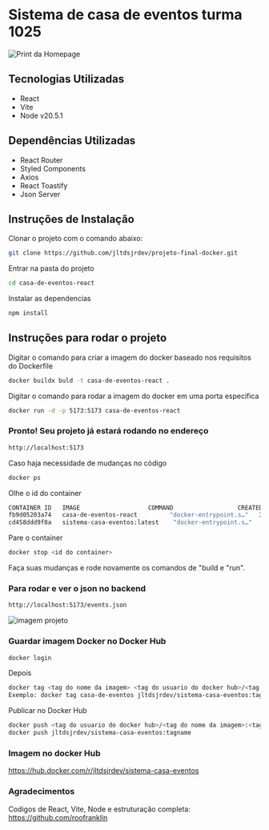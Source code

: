 # Sistema de casa de eventos turma 1025

![Print da Homepage](https://i.ibb.co/0BLwdMW/Screenshot-2024-02-19-at-16-30-28.png)

## Tecnologias Utilizadas

- React
- Vite
- Node v20.5.1

## Dependências Utilizadas

- React Router
- Styled Components
- Axios
- React Toastify
- Json Server


## Instruções de Instalação

Clonar o projeto com o comando abaixo:

```sh
git clone https://github.com/jltdsjrdev/projeto-final-docker.git
```

Entrar na pasta do projeto

```sh
cd casa-de-eventos-react
```

Instalar as dependencias

```sh
npm install
```

## Instruções para rodar o projeto

Digitar o comando para criar a imagem do docker baseado nos requisitos do Dockerfile

```sh
docker buildx buld -t casa-de-eventos-react .
```
Digitar o comando para rodar a imagem do docker em uma porta especifica


```sh
docker run -d -p 5173:5173 casa-de-eventos-react
```

### Pronto! Seu projeto já estará rodando no endereço

```sh
http://localhost:5173
```
Caso haja necessidade de mudanças no código

```sh
docker ps
```
Olhe o id do container

```sh
CONTAINER ID   IMAGE                   COMMAND                  CREATED          STATUS          PORTS                                       NAMES
fb9d05203a74   casa-de-eventos-react         "docker-entrypoint.s…"   31 minutes ago   Up 31 minutes    0.0.0.0:5173->5173/tcp, :::5173->5173/tcp   nervous_jennings
cd458ddd9f8a   sistema-casa-eventos:latest    "docker-entrypoint.s…"   5 hours ago      Up 42 minutes              0.0.0.0:5173->5173/tcp   magical_haibt
```

Pare o container

```sh
docker stop <id do container>
```

Faça suas mudanças e rode novamente os comandos de "build e "run".

### Para rodar e ver o json no backend

```sh
http://localhost:5173/events.json
```

![imagem projeto](https://github.com/user-attachments/assets/afa94a7c-acb7-42fe-a14f-897bb8d16e19)


### Guardar imagem Docker no Docker Hub

```sh
docker login
```
Depois

```sh
docker tag <tag do nome da imagem> <tag do usuario do docker hub>/<tag do nome da imagem>:<tag da versão>
Exemplo: docker tag casa-de-eventos jltdsjrdev/sistema-casa-eventos:tagname
```

Publicar no Docker Hub

```sh
docker push <tag do usuario do docker hub>/<tag do nome da imagem>:<tag da versão>
docker push jltdsjrdev/sistema-casa-eventos:tagname
```

### Imagem no docker Hub

https://hub.docker.com/r/jltdsjrdev/sistema-casa-eventos

### Agradecimentos

Codigos de React, Vite, Node e estruturação completa: https://github.com/roofranklin
